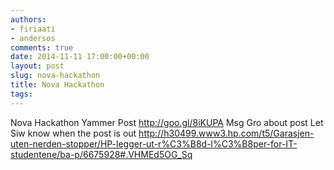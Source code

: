 ```yaml
---
authors:
- firiaati
- andersos
comments: true
date: 2014-11-11 17:00:00+00:00
layout: post
slug: nova-hackathon
title: Nova Hackathon
tags:
---
```


Nova Hackathon
Yammer Post
http://goo.gl/8iKUPA
Msg Gro about post
Let Siw know when the post is out
http://h30499.www3.hp.com/t5/Garasjen-uten-nerden-stopper/HP-legger-ut-r%C3%B8d-l%C3%B8per-for-IT-studentene/ba-p/6675928#.VHMEd5OG_Sq

